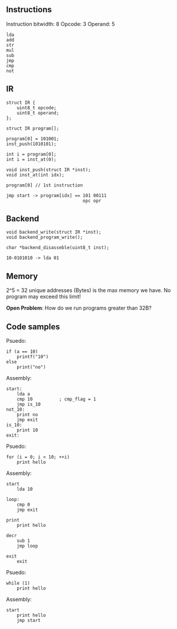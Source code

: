 ## Instructions

Instruction bitwidth: 8
Opcode: 3
Operand: 5

```
lda
add
str
mul
sub
jmp
cmp
not
```

## IR

```
struct IR {
    uint8_t opcode;
    uint8_t operand;
};

struct IR program[];

program[0] = 101001;
inst_push(1010101);

int i = program[0];
int i = inst_at(0);

void inst_push(struct IR *inst);
void inst_at(int idx);

program[0] // 1st instruction

jmp start -> program[idx] == 101 00111
                             opc opr
```

## Backend

```
void backend_write(struct IR *inst);
void backend_program_write();

char *backend_disasseble(uint8_t inst);

10-0101010 -> lda 01

```
## Memory

2^5 = 32 unique addresses (Bytes) is the max memory we have. No program may
exceed this limit!

**Open Problem**: How do we run programs greater than 32B?

## Code samples

Psuedo:

```
if (a == 10)
    printf("10")
else 
    print("no")
```

Assembly:

```
start:
    lda a
    cmp 10          ; cmp_flag = 1
    jmp is_10
not_10:
    print no
    jmp exit
is_10:
    print 10
exit:

```

    
Psuedo:

```
for (i = 0; i < 10; ++i) 
    print hello
```

Assembly:

```
start
    lda 10

loop:
    cmp 0
    jmp exit

print
    print hello

decr
    sub 1
    jmp loop

exit
    exit
```


Psuedo:
```
while (1) 
    print hello
```

Assembly:
```
start
    print hello
    jmp start
```
